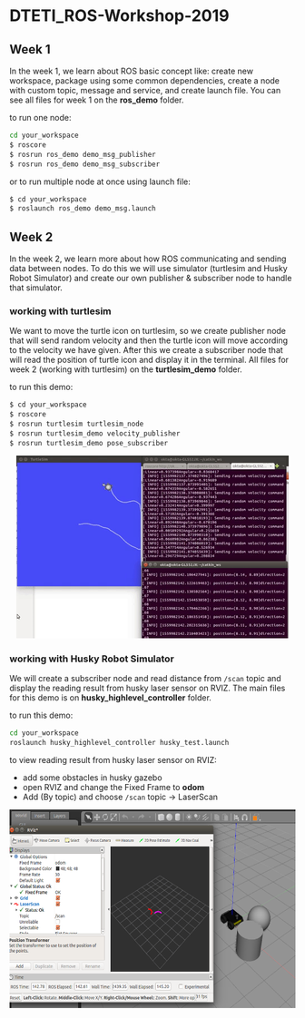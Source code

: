 # DTETI_ROS-Workshop-2019
## Week 1
In the week 1, we learn about ROS basic concept like: create new workspace, package using some common dependencies, create a node with custom topic, message and service, and create launch file. You can see all files for week 1 on the **ros_demo** folder.

to run one node:
```bash
cd your_workspace
$ roscore
$ rosrun ros_demo demo_msg_publisher
$ rosrun ros_demo demo_msg_subscriber
```
or to run multiple node at once using launch file:
```bash
$ cd your_workspace
$ roslaunch ros_demo demo_msg.launch
```

## Week 2
In the week 2, we learn more about how ROS communicating and sending data between nodes. To do this we will use simulator (turtlesim and Husky Robot Simulator) and create our own publisher & subscriber node to handle that simulator. 

### working with turtlesim
We want to move the turtle icon on turtlesim, so we create publisher node that will send random velocity and then the turtle icon will move according to the velocity we have given. After this we create a subscriber node that will read the position of turtle icon and display it in the terminal. All files for week 2 (working with turtlesim) on the **turtlesim_demo** folder.

to run this demo:
```bash
$ cd your_workspace
$ roscore
$ rosrun turtlesim turtlesim_node
$ rosrun turtlesim_demo velocity_publisher
$ rosrun turtlesim_demo pose_subscriber
```

<p align="center"> 
<img src="https://github.com/Oktafsurya/DTETI_ROS-Workshop-2019/blob/master/demo.gif">
</p>

### working with Husky Robot Simulator
We will create a subscriber node and read distance from ```/scan``` topic and display the reading result from husky laser sensor on RVIZ. 
The main files for this demo is on **husky_highlevel_controller** folder. 

to run this demo:
```bash
cd your_workspace
roslaunch husky_highlevel_controller husky_test.launch
```
to view reading result from husky laser sensor on RVIZ:
+ add some obstacles in husky gazebo
+ open RVIZ and change the Fixed Frame to **odom**
+ Add (By topic) and choose ```/scan``` topic -> LaserScan

<p align="center"> 
<img width="600" height="350" src="https://github.com/Oktafsurya/DTETI_ROS-Workshop-2019/blob/master/laser.png">
</p>








